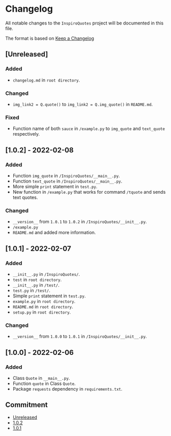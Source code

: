 <!-- markdownlint-disable MD024 -->

# Changelog

All notable changes to the `InspiroQuotes` project will be documented in this file.

The format is based on [Keep a Changelog](https://keepachangelog.com/en/1.0.0/)

## [Unreleased]

### Added

- `changelog.md` in `root directory`.

### Changed

- `img_link2 = Q.quote()` to `img_link2 = Q.img_quote()` in `README.md`.
  
### Fixed

- Function name of both `sauce` in `/example.py` to `img_quote` and `text_quote` respectively.

## [1.0.2] - 2022-02-08

### Added

- Function `img_quote` in `/InspiroQuotes/__main__.py`.
- Function `text_quote` in `/InspiroQuotes/__main__.py`.
- More simple `print` statement in `test.py`.
- New function in `/example.py` that works for command `/tquote` and sends text quotes.

### Changed

- `__version__` from `1.0.1` to `1.0.2` in `/InspiroQuotes/__init__.py`.
- `/example.py`
- `README.md` and added more information.

## [1.0.1] - 2022-02-07

### Added

- `__init__.py` in `/InspiroQuotes/`.
- `test` in `root directory`.
- `__init__.py` in `/test/`.
- `test.py` in `/test/`.
- Simple `print` statement in `test.py`.
- `example.py` in `root directory`.
- `README.md` in `root directory`.
- `setup.py` in `root directory`.

### Changed

- `__version__` from `1.0.0` to `1.0.1` in `/InspiroQuotes/__init__.py`.

## [1.0.0] - 2022-02-06

### Added

- Class `Quote` in `__main__.py`.
- Function `quote` in Class `Quote`.
- Package `requests` dependency in `requirements.txt`.

## Commitment

- [Unreleased](https://github.com/SOME-1HING/InspiroQuotes/compare/v1.0.2...HEAD)
- [1.0.2](https://github.com/SOME-1HING/InspiroQuotes/compare/v1.0.1...v1.0.2)
- [1.0.1](https://github.com/SOME-1HING/InspiroQuotes/tree/v1.0.1)
